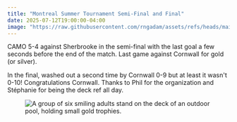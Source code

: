 ```yaml
---
title: "Montreal Summer Tournament Semi-Final and Final"
date: 2025-07-12T19:00:00-04:00
image: "https://raw.githubusercontent.com/rngadam/assets/refs/heads/main/processed_media/images/swim-team-trophy-winners-poolside-1920w.webp"
---
```

CAMO 5-4 against Sherbrooke in the semi-final with the last goal a few seconds before the end of the match. Last game against Cornwall for gold (or silver).

In the final, washed out a second time by Cornwall 0-9 but at least it wasn't 0-10! Congratulations Cornwall. Thanks to Phil for the organization and Stéphanie for being the deck ref all day.

<figure>
  <picture>
    <source type="image/webp" srcset="https://raw.githubusercontent.com/rngadam/assets/refs/heads/main/processed_media/images/swim-team-trophy-winners-poolside-1920w.webp 1920w, https://raw.githubusercontent.com/rngadam/assets/refs/heads/main/processed_media/images/swim-team-trophy-winners-poolside-1280w.webp 1280w, https://raw.githubusercontent.com/rngadam/assets/refs/heads/main/processed_media/images/swim-team-trophy-winners-poolside-640w.webp 640w">
    <source type="image/jpeg" srcset="https://raw.githubusercontent.com/rngadam/assets/refs/heads/main/processed_media/images/swim-team-trophy-winners-poolside-1920w.jpg 1920w, https://raw.githubusercontent.com/rngadam/assets/refs/heads/main/processed_media/images/swim-team-trophy-winners-poolside-1280w.jpg 1280w, https://raw.githubusercontent.com/rngadam/assets/refs/heads/main/processed_media/images/swim-team-trophy-winners-poolside-640w.jpg 640w">
    <img src="https://raw.githubusercontent.com/rngadam/assets/refs/heads/main/processed_media/images/swim-team-trophy-winners-poolside-640w.jpg" alt="A group of six smiling adults stand on the deck of an outdoor pool, holding small gold trophies." style="max-width:100%; height:auto;">
  </picture>
</figure>

